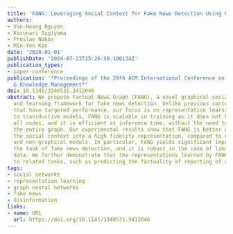 ```yaml
---
title: 'FANG: Leveraging Social Context for Fake News Detection Using Graph Representation'
authors:
- Van-Hoang Nguyen
- Kazunari Sugiyama
- Preslav Nakov
- Min-Yen Kan
date: '2020-01-01'
publishDate: '2024-07-23T15:26:59.100134Z'
publication_types:
- paper-conference
publication: '*Proceedings of the 29th ACM International Conference on Information
  & Knowledge Management*'
doi: 10.1145/3340531.3412046
abstract: We propose Factual News Graph (FANG), a novel graphical social context representation
  and learning framework for fake news detection. Unlike previous contextual models
  that have targeted performance, our focus is on representation learning. Compared
  to transductive models, FANG is scalable in training as it does not have to maintain
  all nodes, and it is efficient at inference time, without the need to re-process
  the entire graph. Our experimental results show that FANG is better at capturing
  the social context into a high fidelity representation, compared to recent graphical
  and non-graphical models. In particular, FANG yields significant improvements for
  the task of fake news detection, and it is robust in the case of limited training
  data. We further demonstrate that the representations learned by FANG generalize
  to related tasks, such as predicting the factuality of reporting of a news medium.
tags:
- social networks
- representation learning
- graph neural networks
- fake news
- disinformation
links:
- name: URL
  url: https://doi.org/10.1145/3340531.3412046
---
```

